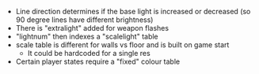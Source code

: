- Line direction determines if the base light is increased or decreased (so 90 degree lines have different brightness)
- There is "extralight" added for weapon flashes
- "lightnum" then indexes a "scalelight" table
- scale table is different for walls vs floor and is built on game start
  + It could be hardcoded for a single res
- Certain player states require a "fixed" colour table